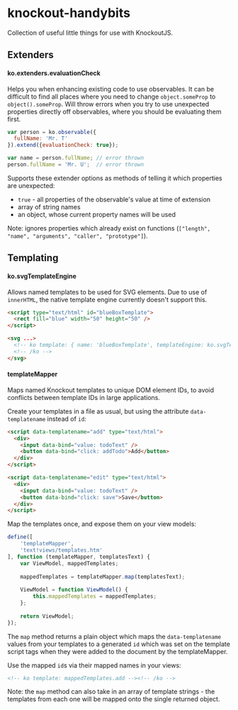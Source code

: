 knockout-handybits
==================

Collection of useful little things for use with KnockoutJS.


Extenders
---------
#### ko.extenders.evaluationCheck

Helps you when enhancing existing code to use observables. It can be difficult to find all places
where you need to change `object.someProp` to `object().someProp`. Will throw errors when you try
to use unexpected properties directly off observables, where you should be evaluating them first.

```javascript
var person = ko.observable({
  fullName: 'Mr. T'
}).extend({evaluationCheck: true});

var name = person.fullName; // error thrown
person.fullName = 'Mr. U';  // error thrown
```

Supports these extender options as methods of telling it which properties are unexpected:
* `true` - all properties of the observable's value at time of extension
* array of string names
* an object, whose current property names will be used

Note: ignores properties which already exist on functions (`["length", "name", "arguments", "caller", "prototype"]`).


Templating
----------
#### ko.svgTemplateEngine
Allows named templates to be used for SVG elements. Due to use of `innerHTML`, the native template engine
currently doesn't support this.

```html
<script type="text/html" id="blueBoxTemplate">
  <rect fill="blue" width="50" height="50" />
</script>

<svg ...>
  <!-- ko template: { name: 'blueBoxTemplate', templateEngine: ko.svgTemplateEngine.instance } -->
  <!-- /ko -->
</svg>
```

#### templateMapper
Maps named Knockout templates to unique DOM element IDs, to avoid conflicts between template IDs in large applications.


Create your templates in a file as usual, but using the attribute `data-templatename` instead of `id`:
```html
<script data-templatename="add" type="text/html">
  <div>
    <input data-bind="value: todoText" />
    <button data-bind="click: addTodo">Add</button>
  </div>
</script>

<script data-templatename="edit" type="text/html">
  <div>
    <input data-bind="value: todoText" />
    <button data-bind="click: save">Save</button>
  </div>
</script>
```

Map the templates once, and expose them on your view models:
```javascript
define([
	'templateMapper',
    'text!views/templates.htm'
], function (templateMapper, templatesText) {
	var ViewModel, mappedTemplates;
    
    mappedTemplates = templateMapper.map(templatesText);
    
    ViewModel = function ViewModel() {
    	this.mappedTemplates = mappedTemplates;
    };
    
    return ViewModel;
});
```

The `map` method returns a plain object which maps the `data-templatename` values from your templates to a generated `id` which was set on the template script tags when they were added to the document by the templateMapper.

Use the mapped `id`s via their mapped names in your views:
```html
<!-- ko template: mappedTemplates.add --><!-- /ko -->
```

Note: the `map` method can also take in an array of template strings - the templates from each one will be mapped onto the single returned object.